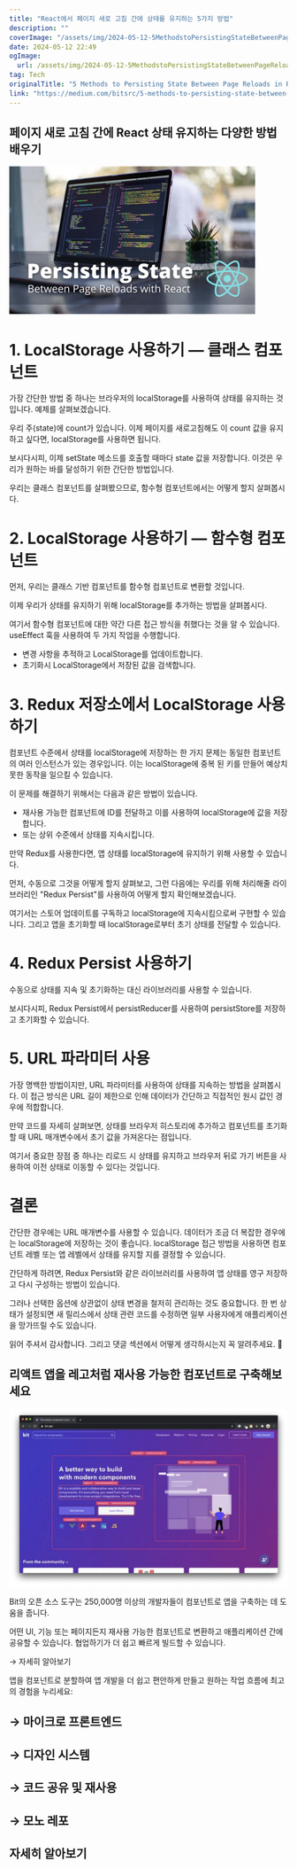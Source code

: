 ```yaml
---
title: "React에서 페이지 새로 고침 간에 상태를 유지하는 5가지 방법"
description: ""
coverImage: "/assets/img/2024-05-12-5MethodstoPersistingStateBetweenPageReloadsinReact_0.png"
date: 2024-05-12 22:49
ogImage: 
  url: /assets/img/2024-05-12-5MethodstoPersistingStateBetweenPageReloadsinReact_0.png
tag: Tech
originalTitle: "5 Methods to Persisting State Between Page Reloads in React"
link: "https://medium.com/bitsrc/5-methods-to-persisting-state-between-page-reloads-in-react-8fc9abd3fa2f"
---
```



## 페이지 새로 고침 간에 React 상태 유지하는 다양한 방법 배우기

![이미지](/assets/img/2024-05-12-5MethodstoPersistingStateBetweenPageReloadsinReact_0.png)

# 1. LocalStorage 사용하기 — 클래스 컴포넌트

가장 간단한 방법 중 하나는 브라우저의 localStorage를 사용하여 상태를 유지하는 것입니다. 예제를 살펴보겠습니다.



우리 주(state)에 count가 있습니다. 이제 페이지를 새로고침해도 이 count 값을 유지하고 싶다면, localStorage를 사용하면 됩니다.

보시다시피, 이제 setState 메소드를 호출할 때마다 state 값을 저장합니다. 이것은 우리가 원하는 바를 달성하기 위한 간단한 방법입니다.

우리는 클래스 컴포넌트를 살펴봤으므로, 함수형 컴포넌트에서는 어떻게 할지 살펴봅시다.

# 2. LocalStorage 사용하기 — 함수형 컴포넌트



먼저, 우리는 클래스 기반 컴포넌트를 함수형 컴포넌트로 변환할 것입니다.

이제 우리가 상태를 유지하기 위해 localStorage를 추가하는 방법을 살펴봅시다.

여기서 함수형 컴포넌트에 대한 약간 다른 접근 방식을 취했다는 것을 알 수 있습니다. useEffect 훅을 사용하여 두 가지 작업을 수행합니다.

- 변경 사항을 추적하고 LocalStorage를 업데이트합니다.
- 초기화시 LocalStorage에서 저장된 값을 검색합니다.



# 3. Redux 저장소에서 LocalStorage 사용하기

컴포넌트 수준에서 상태를 localStorage에 저장하는 한 가지 문제는 동일한 컴포넌트의 여러 인스턴스가 있는 경우입니다. 이는 localStorage에 중복 된 키를 만들어 예상치 못한 동작을 일으킬 수 있습니다.

이 문제를 해결하기 위해서는 다음과 같은 방법이 있습니다.

- 재사용 가능한 컴포넌트에 ID를 전달하고 이를 사용하여 localStorage에 값을 저장합니다.
- 또는 상위 수준에서 상태를 지속시킵니다.



만약 Redux를 사용한다면, 앱 상태를 localStorage에 유지하기 위해 사용할 수 있습니다.

먼저, 수동으로 그것을 어떻게 할지 살펴보고, 그런 다음에는 우리를 위해 처리해줄 라이브러리인 "Redux Persist"를 사용하여 어떻게 할지 확인해보겠습니다.

여기서는 스토어 업데이트를 구독하고 localStorage에 지속시킴으로써 구현할 수 있습니다. 그리고 앱을 초기화할 때 localStorage로부터 초기 상태를 전달할 수 있습니다.

# 4. Redux Persist 사용하기



수동으로 상태를 지속 및 초기화하는 대신 라이브러리를 사용할 수 있습니다.

보시다시피, Redux Persist에서 persistReducer를 사용하여 persistStore를 저장하고 초기화할 수 있습니다.

# 5. URL 파라미터 사용

가장 명백한 방법이지만, URL 파라미터를 사용하여 상태를 지속하는 방법을 살펴봅시다. 이 접근 방식은 URL 길이 제한으로 인해 데이터가 간단하고 직접적인 원시 값인 경우에 적합합니다.



만약 코드를 자세히 살펴보면, 상태를 브라우저 히스토리에 추가하고 컴포넌트를 초기화할 때 URL 매개변수에서 초기 값을 가져온다는 점입니다.

여기서 중요한 장점 중 하나는 리로드 시 상태를 유지하고 브라우저 뒤로 가기 버튼을 사용하여 이전 상태로 이동할 수 있다는 것입니다.

# 결론

간단한 경우에는 URL 매개변수를 사용할 수 있습니다. 데이터가 조금 더 복잡한 경우에는 localStorage에 저장하는 것이 좋습니다. localStorage 접근 방법을 사용하면 컴포넌트 레벨 또는 앱 레벨에서 상태를 유지할 지를 결정할 수 있습니다.



간단하게 하려면, Redux Persist와 같은 라이브러리를 사용하여 앱 상태를 영구 저장하고 다시 구성하는 방법이 있습니다.

그러나 선택한 옵션에 상관없이 상태 변경을 철저히 관리하는 것도 중요합니다. 한 번 상태가 설정되면 새 릴리스에서 상태 관련 코드를 수정하면 일부 사용자에게 애플리케이션을 망가뜨릴 수도 있습니다.

읽어 주셔서 감사합니다. 그리고 댓글 섹션에서 어떻게 생각하시는지 꼭 알려주세요. 🤔

## 리액트 앱을 레고처럼 재사용 가능한 컴포넌트로 구축해보세요



![이미지](/assets/img/2024-05-12-5MethodstoPersistingStateBetweenPageReloadsinReact_1.png)

Bit의 오픈 소스 도구는 250,000명 이상의 개발자들이 컴포넌트로 앱을 구축하는 데 도움을 줍니다.

어떤 UI, 기능 또는 페이지든지 재사용 가능한 컴포넌트로 변환하고 애플리케이션 간에 공유할 수 있습니다. 협업하기가 더 쉽고 빠르게 빌드할 수 있습니다.

→ 자세히 알아보기



앱을 컴포넌트로 분할하여 앱 개발을 더 쉽고 편안하게 만들고 원하는 작업 흐름에 최고의 경험을 누리세요:

## → 마이크로 프론트엔드

## → 디자인 시스템

## → 코드 공유 및 재사용



## → 모노 레포

## 자세히 알아보기